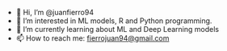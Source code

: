 - 👋 Hi, I’m @juanfierro94
- 👀 I’m interested in ML models, R and Python programming.
- 🌱 I’m currently learning about ML and Deep Learning models
- 📫 How to reach me: fierrojuan94@gmail.com

<!---
juanfierro94/juanfierro94 is a ✨ special ✨ repository because its `README.md` (this file) appears on your GitHub profile.
You can click the Preview link to take a look at your changes.
--->
